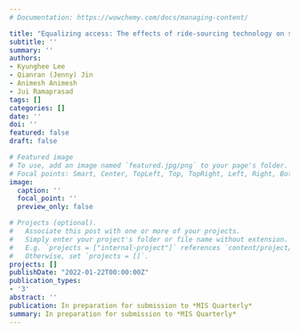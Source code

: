 ```yaml
---
# Documentation: https://wowchemy.com/docs/managing-content/

title: "Equalizing access: The effects of ride-sourcing technology on spatial inequality"
subtitle: ''
summary: ''
authors:
- Kyunghee Lee
- Qianran (Jenny) Jin
- Animesh Animesh
- Jui Ramaprasad
tags: []
categories: []
date: ''
doi: ''
featured: false
draft: false

# Featured image
# To use, add an image named `featured.jpg/png` to your page's folder.
# Focal points: Smart, Center, TopLeft, Top, TopRight, Left, Right, BottomLeft, Bottom, BottomRight.
image:
  caption: ''
  focal_point: ''
  preview_only: false

# Projects (optional).
#   Associate this post with one or more of your projects.
#   Simply enter your project's folder or file name without extension.
#   E.g. `projects = ["internal-project"]` references `content/project/deep-learning/index.md`.
#   Otherwise, set `projects = []`.
projects: []
publishDate: "2022-01-22T00:00:00Z"
publication_types:
- '3'
abstract: ''
publication: In preparation for submission to *MIS Quarterly*
summary: In preparation for submission to *MIS Quarterly*
---
```

